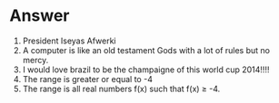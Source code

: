 Answer
======
1. President Iseyas Afwerki
2. A computer is like an old testament Gods with a lot of rules but no mercy.
3. I would love brazil to be the champaigne of this world cup 2014!!!!
4. The range is greater or equal to -4
4. The range is all real numbers f(x) such that f(x) ≥ -4.

